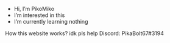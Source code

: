 - Hi, I’m PikoMiko
- I’m interested in this
- I’m currently learning nothing

How this website works? idk pls help
Discord: PikaBolt67#3194 

